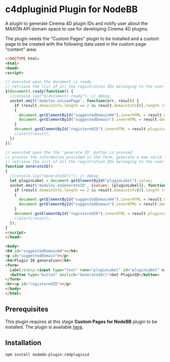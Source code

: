 # c4dpluginid Plugin for NodeBB

A plugin to generate Cinema 4D plugin IDs and notify user about the MAXON API domain space to use for developing Cinema 4D plugins. 

The plugin needs the "Custom Pages" plugin to be installed and a custom page to be created with the following data used in the custom page "content" area:

```html
<!DOCTYPE html>
<html>
<head>
<script>

// executed upon the document is ready
// retrieve the list of all the registration IDs belonging to the user and list them in the page
$(document).ready(function() {
  //console.log("$(document).ready"); // debug
  socket.emit('modules.onLoadPage', function(err, result) {
    if (result.domainInfo.length == 2 && result.domainInfo[0].length != 0)
    {
      document.getElementById("suggestedDomainH4").innerHTML = result.domainInfo[0];
      document.getElementById("suggestedDomain").innerHTML = result.domainInfo[1];
    }
    document.getElementById("registeredID").innerHTML = result.pluginidInfo;
    //alert(result);
  })
});

// executed upon the the 'generate ID' button is pressed
// process the information provided in the form, generate a new valid id, store it by updating the DB, 
// retrieve the list of all the registration IDs belonging to the user and  list them in the page
function GenerateID()
{
  //console.log("GenerateID()"); // debug
  let pluginLabel = document.getElementById("pluginLabel").value;
  socket.emit('modules.onGenerateID', {values: [pluginLabel]}, function(err, result) {
    if (result.domainInfo.length == 2 && result.domainInfo[0].length != 0)
    {
      document.getElementById("suggestedDomainH4").innerHTML = result.domainInfo[0];
      document.getElementById("suggestedDomain").innerHTML = result.domainInfo[1];
    }
    document.getElementById("registeredID").innerHTML = result.pluginidInfo;
    //alert(result);
  });
}
</script>
</head>

<body>
<h4 id="suggestedDomainH4"></h4>
<p id="suggestedDomain"></p>
<h4>Plugin ID generation</h4>
<form>
  Label:&nbsp;<input type="text" name="pluginLabel" id="pluginLabel" maxlength="256" />
  <button type="button" onclick="GenerateID()">Get PluginID</button>
</form>
<hr><p id="registeredID"></p>
</body>
</html>
```

## Prerequisites
This plugin requires at this stage **Custom Pages for NodeBB** plugin to be installed. The plugin is available [here](https://github.com/psychobunny/nodebb-plugin-custom-pages#readme).

## Installation

    npm install nodebb-plugin-c4dpluginid

